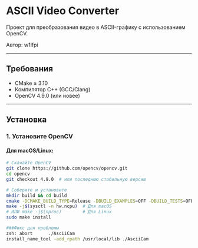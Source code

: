 # ASCII Video Converter

Проект для преобразования видео в ASCII-графику с использованием OpenCV.

Автор: w1lfpi

---

## Требования
- CMake ≥ 3.10
- Компилятор C++ (GCC/Clang)
- OpenCV 4.9.0 (или новее)

---

## Установка

### 1. Установите OpenCV

#### Для macOS/Linux:
```bash
# Скачайте OpenCV
git clone https://github.com/opencv/opencv.git
cd opencv
git checkout 4.9.0  # или последнюю стабильную версию

# Соберите и установите
mkdir build && cd build
cmake -DCMAKE_BUILD_TYPE=Release -DBUILD_EXAMPLES=OFF -DBUILD_TESTS=OFF ..
make -j$(sysctl -n hw.ncpu)  # Для macOS
# ИЛИ make -j$(nproc)        # Для Linux
sudo make install

###Фикс для проблемы
zsh: abort      ./AsciiCam
install_name_tool -add_rpath /usr/local/lib ./AsciiCam
